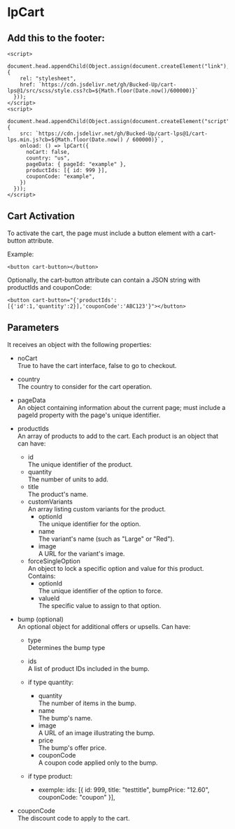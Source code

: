 # lpCart

## Add this to the footer:

```
<script>
  document.head.appendChild(Object.assign(document.createElement("link"), {
    rel: "stylesheet",
    href: `https://cdn.jsdelivr.net/gh/Bucked-Up/cart-lps@1/src/scss/style.css?cb=${Math.floor(Date.now()/600000)}`
  }));
</script>
<script>
  document.head.appendChild(Object.assign(document.createElement("script"), {
    src: `https://cdn.jsdelivr.net/gh/Bucked-Up/cart-lps@1/cart-lps.min.js?cb=${Math.floor(Date.now() / 600000)}`,
    onload: () => lpCart({
      noCart: false,
      country: "us",
      pageData: { pageId: "example" },
      productIds: [{ id: 999 }],
      couponCode: "example",
    })
  }));
</script>
```

## Cart Activation

To activate the cart, the page must include a button element with a cart-button attribute.

Example:

```
<button cart-button></button>
```

Optionally, the cart-button attribute can contain a JSON string with productIds and couponCode:

```
<button cart-button="{'productIds':[{'id':1,'quantity':2}],'couponCode':'ABC123'}"></button>
```

## Parameters

It receives an object with the following properties:

- noCart  
  True to have the cart interface, false to go to checkout.

- country  
  The country to consider for the cart operation.

- pageData  
  An object containing information about the current page; must include a pageId property with the page's unique identifier.

- productIds  
  An array of products to add to the cart. Each product is an object that can have:

  - id  
    The unique identifier of the product.
  - quantity  
    The number of units to add.
  - title  
    The product's name.
  - customVariants  
    An array listing custom variants for the product.
    - optionId  
      The unique identifier for the option.
    - name  
      The variant's name (such as "Large" or "Red").
    - image  
      A URL for the variant's image.
  - forceSingleOption  
    An object to lock a specific option and value for this product. Contains:
    - optionId  
      The unique identifier of the option to force.
    - valueId  
      The specific value to assign to that option.

- bump (optional)  
  An optional object for additional offers or upsells. Can have:

  - type  
    Determines the bump type
  - ids  
    A list of product IDs included in the bump.
  - if type quantity:

    - quantity  
      The number of items in the bump.
    - name  
      The bump's name.
    - image  
      A URL of an image illustrating the bump.
    - price  
      The bump's offer price.
    - couponCode  
      A coupon code applied only to the bump.
  
  - if type product: 

    - exemple: ids: [{ id: 999, title: "testtitle", bumpPrice: "12.60", couponCode: "coupon" }],

- couponCode  
  The discount code to apply to the cart.
